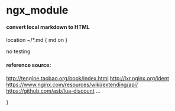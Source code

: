 # ngx_module
#### convert local markdown to HTML

location ~/*.md {
							md   on
                          }

no testing

#### reference source:

http://tengine.taobao.org/book/index.html
http://lxr.nginx.org/ident 
https://www.nginx.com/resources/wiki/extending/api/ 
https://github.com/asb/lua-discount 
...

}